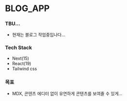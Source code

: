 # BLOG_APP

### TBU...

- 현재는 블로그 작업중입나다...

### Tech Stack

- Next(15)
- React(19)
- Tailwind css

### 목표

- MDX, 콘텐츠 에디터 없이 유연하게 콘텐츠를 보여줄 수 있게...
